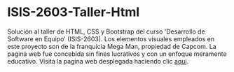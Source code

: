 # ISIS-2603-Taller-Html
Solución al taller de HTML, CSS y Bootstrap del curso 'Desarrollo de Software en Equipo' (ISIS-2603). Los elementos visuales empleados en este proyecto son de la franquicia Mega Man, propiedad de Capcom. La pagina web fue concebida sin fines lucrativos y con un enfoque meramente educativo.
Visita la pagina web desplegada haciendo clic [aqui]().
